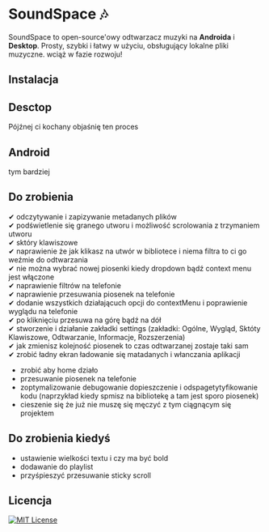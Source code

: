 # SoundSpace 🎶
SoundSpace to open-source'owy odtwarzacz muzyki na **Androida** i **Desktop**. Prosty, szybki i łatwy w użyciu, obsługujący lokalne pliki muzyczne. wciąż w fazie rozwoju!

## Instalacja
<h2>Desctop</h2>
Pójźnej ci kochany objaśnię ten proces
<h2>Android</h2>
tym bardziej

## Do zrobienia
 ✔ odczytywanie i zapizywanie metadanych plików<br>
 ✔ podświetlenie się granego utworu i możliwość scrolowania z trzymaniem utworu<br>
 ✔ sktóry klawiszowe<br>
 ✔ naprawienie że jak klikasz na utwór w bibliotece i niema filtra to ci go weźmie do odtwarzania<br>
 ✔ nie można wybrać nowej piosenki kiedy dropdown bądź context menu jest włączone<br>
 ✔ naprawienie filtrów na telefonie<br>
 ✔ naprawienie przesuwania piosenek na telefonie<br>
 ✔ dodanie wszystkich działającuch opcji do contextMenu i poprawienie wyglądu na telefonie<br>
 ✔ po kliknięciu przesuwa na górę bądź na dół<br>
 ✔ stworzenie i działanie zakładki settings (zakładki: Ogólne, Wygląd, Sktóty Klawiszowe, Odtwarzanie, Informacje, Rozszerzenia)<br>
 ✔ jak zmienisz kolejność piosenek to czas odtwarzanej zostaje taki sam<br>
 ✔ zrobić ładny ekran ładowanie się matadanych i włanczania aplikacji<br>
 - zrobić aby home działo<br>
 - przesuwanie piosenek na telefonie<br>
 - zoptymalizowanie debugowanie dopieszczenie i odspagetytyfikowanie kodu (naprzykład kiedy spmisz na bibliotekę a tam jest sporo piosenek)<br>
 - cieszenie się że już nie muszę się męczyć z tym ciągnącym się projektem<br>

## Do zrobienia kiedyś
 - ustawienie wielkości textu i czy ma być bold<br>
 - dodawanie do playlist<br>
 - przyśpieszyć przesuwanie sticky scroll<br>

## Licencja
[![MIT License](https://img.shields.io/badge/License-MIT-green.svg)](https://choosealicense.com/licenses/mit/)
